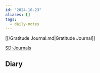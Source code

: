 ```yaml
---
id: "2024-10-23"
aliases: []
tags:
  - daily-notes
---
```


[[/Gratitude Journal.md|Gratitude Journal]]

[SD-Journals](SD-Journals)

Diary 
- 
